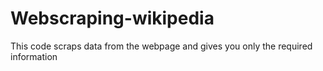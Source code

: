 # Webscraping-wikipedia
This code scraps data from the webpage and gives you only the required information
